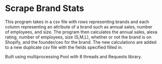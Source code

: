 # Scrape Brand Stats
This program takes in a csv file with rows representing brands and each column representing an attribute of a brand such as annual sales, number of employees, and size. The program then calculates the annual sales, alexa rating, number of employees, size (S,M,L), whether or not the brand is on Shopify, and the founder/ceo for the brand. The new calculations are added to a new duplicate csv file with the fields specified filled in. 

Built using multiprocessing Pool with 8 threads and Requests library.
